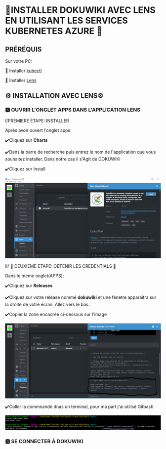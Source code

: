 # 🍇INSTALLER DOKUWIKI AVEC LENS EN UTILISANT LES SERVICES KUBERNETES AZURE 🍇

## PRÉRÉQUIS

Sur votre PC:

:round_pushpin: Installer [kubectl](https://github.com/CollegeBoreal/Tutoriels/blob/main/2.MicroServices/3.Orchestration/1.Kubernetes/README.md#a-kubectl-client)

:round_pushpin: Installer [Lens](https://github.com/CollegeBoreal/Tutoriels/blob/main/2.MicroServices/3.Orchestration/1.Kubernetes/README.md#star-ide)


## ⚙️ INSTALLATION AVEC LENS⚙️

### 🅰️ OUVRIR L'ONGLET APPS DANS L'APPLICATION LENS

   I/PREMIERE ÉTAPE: INSTALLER

   Après avoir ouvert l'onglet apps:

   ✔️Cliquez sur **Charts** 

   ✔️Dans la barre de recherche puis entrez le nom de l'application que vous souhaitez installer. Dans notre cas il s'Agit de DOKUWIKI

   ✔️Cliquez sur Install

![image](dokuwiki_install.PNG)



   II/ 🔑 DEUXIEME ETAPE: OBTENIR LES CREDENTIALS 🔑
   
   Dans le meme onglet(APPS):
   
   ✔️Cliquez sur **Releases** 
   
   ✔️Cliquez sur votre release nommé **dokuwiki** et une fenetre apparaitra sur la droite de votre écran. Allez vers le bas.
   
   ✔️Copier la zone encadrée ci-dessous sur l'image 
   
   ![image](credentials_lens.PNG)
   
   ✔️Coller la commnande dnas un terminal, pour ma part j'ai utilisé Gitbash
   
   ![image](credentials.PNG)
   
### :b: SE CONNECTER À DOKUWIKI


   
   
   
   





